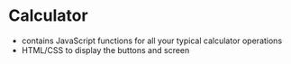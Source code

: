 # Calculator
- contains JavaScript functions for all your typical calculator operations
- HTML/CSS to display the buttons and screen
